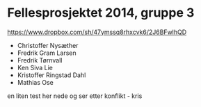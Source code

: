Fellesprosjektet 2014, gruppe 3
===============================
https://www.dropbox.com/sh/47ymssq8rhxcvk6/2J6BFwlhQD

- Christoffer Nysæther
- Fredrik Gram Larsen
- Fredrik Tørnvall
- Ken Siva Lie
- Kristoffer Ringstad Dahl
- Mathias Ose

en liten test her nede og ser etter konflikt - kris